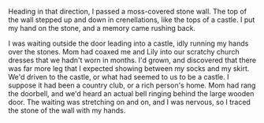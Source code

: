 Heading in that direction, I passed a moss-covered stone wall. The top of the wall stepped up and down in crenellations, like the tops of a castle. I put my hand on the stone, and a memory came rushing back.

I was waiting outside the door leading into a castle, idly running my hands over the stones. Mom had coaxed me and Lily into our scratchy church dresses that we hadn't worn in months. I'd grown, and discovered that there was far more leg that I expected showing between my socks and my skirt. We'd driven to the castle, or what had seemed to us to be a castle. I suppose it had been a country club, or a rich person's home. Mom had rang the doorbell, and we'd heard an actual bell ringing behind the large wooden door. The waiting was stretching on and on, and I was nervous, so I traced the stone of the wall with my hands. 